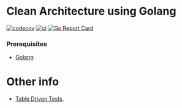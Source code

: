 # Clean Architecture using Golang

[![codecov](https://codecov.io/gh/julioc98/cleanarch/branch/master/graph/badge.svg?token=M79ED7IU7W)](https://codecov.io/gh/julioc98/cleanarch)
[![ci](https://github.com/julioc98/cleanarch/actions/workflows/ci.yml/badge.svg)](https://github.com/julioc98/cleanarch/actions/workflows/ci.yml)
[![Go Report Card](https://goreportcard.com/badge/github.com/julioc98/cleanarch)](https://goreportcard.com/report/github.com/julioc98/cleanarch)

### Prerequisites

* [Golang](https://github.com/golang/go)

# Other info

- [Table Driven Tests](https://github.com/golang/go/wiki/TableDrivenTests).

